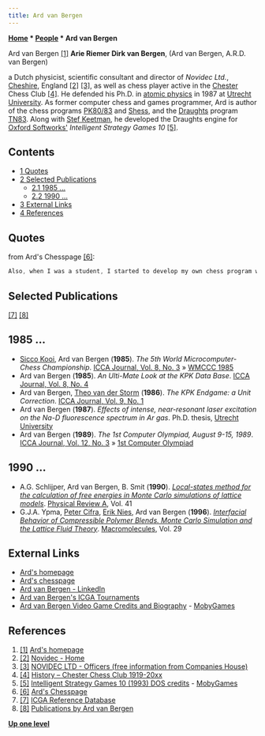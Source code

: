 ```yaml
---
title: Ard van Bergen
---
```

**[Home](Home "Home") * [People](People "People") * Ard van Bergen**

[](http://vanbergen.me.uk/ard_index.htm) Ard van Bergen <a id="cite-note-1" href="#cite-ref-1">[1]</a>
**Arie Riemer Dirk van Bergen**, (Ard van Bergen, A.R.D. van Bergen)

a Dutch physicist, scientific consultant and director of *Novidec Ltd.*, [Cheshire](https://en.wikipedia.org/wiki/Cheshire), England <a id="cite-note-2" href="#cite-ref-2">[2]</a> <a id="cite-note-3" href="#cite-ref-3">[3]</a>, as well as chess player active in the [Chester](https://en.wikipedia.org/wiki/Chester) Chess Club <a id="cite-note-4" href="#cite-ref-4">[4]</a>.
He defended his Ph.D. in [atomic physics](https://en.wikipedia.org/wiki/Atomic_physics) in 1987 at [Utrecht University](https://en.wikipedia.org/wiki/Utrecht_University).
As former computer chess and games programmer, Ard is author of the chess programs [PK80/83](PK "PK") and [Shess](Shess "Shess"), and the [Draughts](Draughts "Draughts") program [TN83](https://www.game-ai-forum.org/icga-tournaments/program.php?id=278).
Along with [Stef Keetman](Stef_Keetman "Stef Keetman"), he developed the Draughts engine for [Oxford Softworks'](Oxford_Softworks "Oxford Softworks") *Intelligent Strategy Games 10* <a id="cite-note-5" href="#cite-ref-5">[5]</a>.

## Contents

- [1 Quotes](#quotes)
- [2 Selected Publications](#selected-publications)
  - [2.1 1985 ...](#1985-...)
  - [2.2 1990 ...](#1990-...)
- [3 External Links](#external-links)
- [4 References](#references)

## Quotes

from Ard's Chesspage <a id="cite-note-6" href="#cite-ref-6">[6]</a>:

```C++
Also, when I was a student, I started to develop my own chess program which competed many times in the [Dutch National Championship](Dutch_Open_Computer_Chess_Championship "Dutch Open Computer Chess Championship") organised by the [CSVN](CSVN "CSVN"). The best result my program obtained was a shared second place in 1983. It also competed twice ([Cologne 1986](WCCC_1986 "WCCC 1986") and [Edmonton 1989](WCCC_1989 "WCCC 1989")) in the World Championship organised by the [ICCA](ICCA "ICCA") (now [ICGA](ICGA "ICGA")). 

```

## Selected Publications

<a id="cite-note-7" href="#cite-ref-7">[7]</a> <a id="cite-note-8" href="#cite-ref-8">[8]</a>

## 1985 ...

- [Sicco Kooi](index.php?title=Sicco_Kooi&action=edit&redlink=1 "Sicco Kooi (page does not exist)"), Ard van Bergen (**1985**). *The 5th World Microcomputer-Chess Championship*. [ICCA Journal, Vol. 8, No. 3](ICGA_Journal#8_3 "ICGA Journal") » [WMCCC 1985](WMCCC_1985 "WMCCC 1985")
- Ard van Bergen (**1985**). *An Ulti-Mate Look at the KPK Data Base*. [ICCA Journal, Vol. 8, No. 4](ICGA_Journal#8_4 "ICGA Journal")
- Ard van Bergen, [Theo van der Storm](Theo_van_der_Storm "Theo van der Storm") (**1986**). *The KPK Endgame: a Unit Correction*. [ICCA Journal, Vol. 9, No. 1](ICGA_Journal#9_1 "ICGA Journal")
- Ard van Bergen (**1987**).  *Effects of intense, near-resonant laser excitation on the Na-D fluorescence spectrum in Ar gas*. Ph.D. thesis, [Utrecht University](https://en.wikipedia.org/wiki/Utrecht_University)
- Ard van Bergen (**1989**). *The 1st Computer Olympiad, August 9-15, 1989*. [ICCA Journal, Vol. 12, No. 3](ICGA_Journal#12_3 "ICGA Journal") » [1st Computer Olympiad](1st_Computer_Olympiad "1st Computer Olympiad")

## 1990 ...

- A.G. Schlijper, Ard van Bergen, B. Smit (**1990**). *[Local-states method for the calculation of free energies in Monte Carlo simulations of lattice models](https://journals.aps.org/pra/abstract/10.1103/PhysRevA.41.1175)*. [Physical Review A](https://en.wikipedia.org/wiki/Physical_Review_A), Vol. 41
- G.J.A. Ypma, [Peter Cifra](https://scholar.google.com/citations?user=0wKlnIgAAAAJ&hl=en), [Erik Nies](https://www.researchgate.net/profile/Erik_Nies), Ard van Bergen (**1996**). *[Interfacial Behavior of Compressible Polymer Blends. Monte Carlo Simulation and the Lattice Fluid Theory](https://pubs.acs.org/doi/abs/10.1021/ma9509568)*. [Macromolecules](<https://en.wikipedia.org/wiki/Macromolecules_(journal)>), Vol. 29

## External Links

- [Ard's homepage](http://vanbergen.me.uk/ard_index.htm)
- [Ard's chesspage](http://vanbergen.me.uk/chess.htm)
- [Ard van Bergen - LinkedIn](https://www.linkedin.com/in/ardvanbergen/)
- [Ard van Bergen's ICGA Tournaments](https://www.game-ai-forum.org/icga-tournaments/person.php?id=268)
- [Ard van Bergen Video Game Credits and Biography](https://www.mobygames.com/developer/sheet/view/developerId,96825/) - [MobyGames](https://en.wikipedia.org/wiki/MobyGames)

## References

1. <a id="cite-ref-1" href="#cite-note-1">[1]</a> [Ard's homepage](http://vanbergen.me.uk/ard_index.htm)
1. <a id="cite-ref-2" href="#cite-note-2">[2]</a> [Novidec - Home](http://www.novidec.com/)
1. <a id="cite-ref-3" href="#cite-note-3">[3]</a> [NOVIDEC LTD - Officers (free information from Companies House)](https://beta.companieshouse.gov.uk/company/05033718/officers)
1. <a id="cite-ref-4" href="#cite-note-4">[4]</a> [History – Chester Chess Club 1919-20xx](http://chesterchess.co.uk/history/)
1. <a id="cite-ref-5" href="#cite-note-5">[5]</a> [Intelligent Strategy Games 10 (1993) DOS credits](https://www.mobygames.com/game/dos/intelligent-strategy-games-10/credits) - [MobyGames](https://en.wikipedia.org/wiki/MobyGames)
1. <a id="cite-ref-6" href="#cite-note-6">[6]</a> [Ard's Chesspage](http://vanbergen.me.uk/chess.htm)
1. <a id="cite-ref-7" href="#cite-note-7">[7]</a> [ICGA Reference Database](ICGA_Journal#RefDB "ICGA Journal")
1. <a id="cite-ref-8" href="#cite-note-8">[8]</a> [Publications by Ard van Bergen](http://vanbergen.me.uk/publications.htm)

**[Up one level](People "People")**

